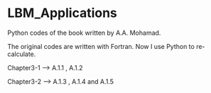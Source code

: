 # LBM_Applications
Python codes of the book <Lattice Boltzmann Mehod Fundamentals and Engineering Applications with Computer Codes> written by A.A. Mohamad.

The original codes are written with Fortran. Now I use Python to re-calculate.

Chapter3-1 --> A.1.1 , A.1.2

Chapter3-2 --> A.1.3 , A.1.4 and A.1.5
